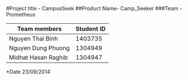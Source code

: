
#Project title - CampusSeek
##Product Name- Camp_Seeker
###Team - Prometheus

| Team members  | Student ID |
| ------------- | ------------- |
| Nguyen Thai Binh  | 1403735  |
| Nguyen Dung Phuong  | 1304949  |
|  Midhat Hasan Raghib | 1304947  |

*Date 23/09/2014

